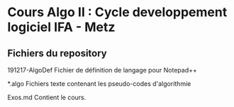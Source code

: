 Cours Algo II : Cycle developpement logiciel IFA - Metz
=======================================================

## Fichiers du repository
191217-AlgoDef Fichier de définition de langage pour Notepad++

*.algo	Fichiers texte contenant les pseudo-codes d'algorithmie

Exos.md Contient le cours.


